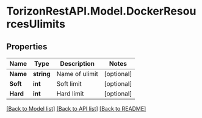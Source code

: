 
# TorizonRestAPI.Model.DockerResourcesUlimits

## Properties

Name | Type | Description | Notes
------------ | ------------- | ------------- | -------------
**Name** | **string** | Name of ulimit | [optional] 
**Soft** | **int** | Soft limit | [optional] 
**Hard** | **int** | Hard limit | [optional] 

[[Back to Model list]](../README.md#documentation-for-models)
[[Back to API list]](../README.md#documentation-for-api-endpoints)
[[Back to README]](../README.md)


